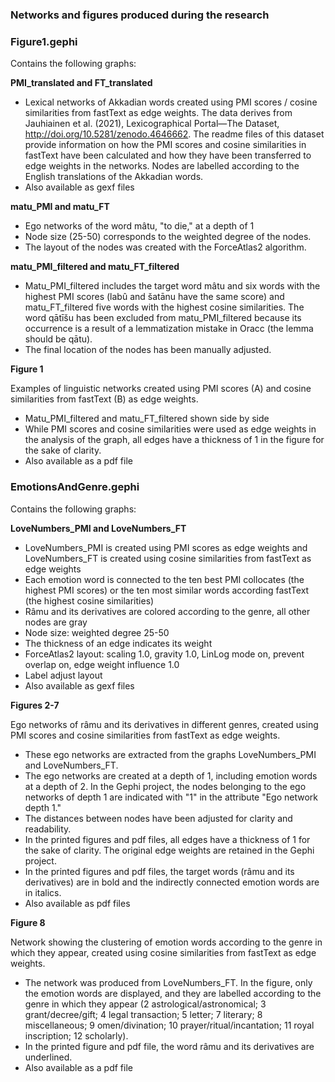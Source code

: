 ### Networks and figures produced during the research

### Figure1.gephi

Contains the following graphs:

<b>PMI_translated and FT_translated</b>

- Lexical networks of Akkadian words created using PMI scores / cosine similarities from fastText as edge weights. The data derives from Jauhiainen et al. (2021), Lexicographical Portal—The Dataset, http://doi.org/10.5281/zenodo.4646662. The readme files of this dataset provide information on how the PMI scores and cosine similarities in fastText have been calculated and how they have been transferred to edge weights in the networks. Nodes are labelled according to the English translations of the Akkadian words.
- Also available as gexf files

<b>matu_PMI and matu_FT</b>

- Ego networks of the word mâtu, "to die," at a depth of 1
- Node size (25-50) corresponds to the weighted degree of the nodes. 
- The layout of the nodes was created with the ForceAtlas2 algorithm.

<b>matu_PMI_filtered and matu_FT_filtered</b>

- Matu_PMI_filtered includes the target word mâtu and six words with the highest PMI scores (labû and šatānu have the same score) and matu_FT_filtered five words with the highest cosine similarities. The word qātīšu has been excluded from matu_PMI_filtered because its occurrence is a result of a lemmatization mistake in Oracc (the lemma should be qātu).
- The final location of the nodes has been manually adjusted. 

<b>Figure 1</b>

Examples of linguistic networks created using PMI scores (A) and cosine similarities from fastText (B) as edge weights. 

- Matu_PMI_filtered and matu_FT_filtered shown side by side
- While PMI scores and cosine similarities were used as edge weights in the analysis of the graph, all edges have a thickness of 1 in the figure for the sake of clarity.
- Also available as a pdf file


### EmotionsAndGenre.gephi

Contains the following graphs:

<b>LoveNumbers_PMI and LoveNumbers_FT</b>

- LoveNumbers_PMI is created using PMI scores as edge weights and LoveNumbers_FT is created using cosine similarities from fastText as edge weights
- Each emotion word is connected to the ten best PMI collocates (the highest PMI scores) or the ten most similar words according fastText (the highest cosine similarities)
- Râmu and its derivatives are colored according to the genre, all other nodes are gray
- Node size: weighted degree 25-50
- The thickness of an edge indicates its weight
- ForceAtlas2 layout: scaling 1.0, gravity 1.0, LinLog mode on, prevent overlap on, edge weight influence 1.0
- Label adjust layout
- Also available as gexf files

<b>Figures 2-7</b>

Ego networks of râmu and its derivatives in different genres, created using PMI scores and cosine similarities from fastText as edge weights.

- These ego networks are extracted from the graphs LoveNumbers_PMI and LoveNumbers_FT.
- The ego networks are created at a depth of 1, including emotion words at a depth of 2. In the Gephi project, the nodes belonging to the ego networks of depth 1 are indicated with "1" in the attribute "Ego network depth 1."
- The distances between nodes have been adjusted for clarity and readability.
- In the printed figures and pdf files, all edges have a thickness of 1 for the sake of clarity. The original edge weights are retained in the Gephi project.
- In the printed figures and pdf files, the target words (râmu and its derivatives) are in bold and the indirectly connected emotion words are in italics.
- Also available as pdf files

<b>Figure 8</b>

Network showing the clustering of emotion words according to the genre in which they appear, created using cosine similarities from fastText as edge weights.

- The network was produced from LoveNumbers_FT. In the figure, only the emotion words are displayed, and they are labelled according to the genre in which they appear (2 astrological/astronomical; 3 grant/decree/gift; 4 legal transaction; 5 letter; 7 literary; 8 miscellaneous; 9 omen/divination; 10 prayer/ritual/incantation; 11 royal inscription; 12 scholarly).
- In the printed figure and pdf file, the word râmu and its derivatives are underlined. 
- Also available as a pdf file

